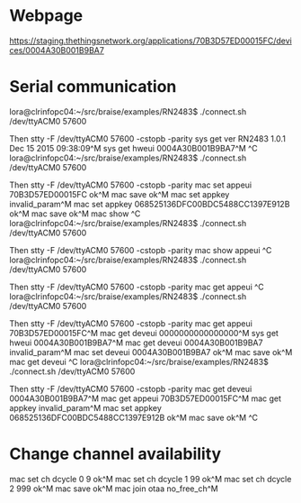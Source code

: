 # Webpage

https://staging.thethingsnetwork.org/applications/70B3D57ED00015FC/devices/0004A30B001B9BA7

# Serial communication

lora@clrinfopc04:~/src/braise/examples/RN2483$ ./connect.sh /dev/ttyACM0 57600

Then stty -F /dev/ttyACM0 57600 -cstopb -parity
sys get ver
RN2483 1.0.1 Dec 15 2015 09:38:09^M
sys get hweui
0004A30B001B9BA7^M
^C
lora@clrinfopc04:~/src/braise/examples/RN2483$ ./connect.sh /dev/ttyACM0 57600

Then stty -F /dev/ttyACM0 57600 -cstopb -parity
mac set appeui 70B3D57ED00015FC
ok^M
mac save
ok^M
mac set appkey
invalid_param^M
mac set appkey 068525136DFC00BDC5488CC1397E912B
ok^M
mac save
ok^M
mac show
^C
lora@clrinfopc04:~/src/braise/examples/RN2483$ ./connect.sh /dev/ttyACM0 57600

Then stty -F /dev/ttyACM0 57600 -cstopb -parity
mac show appeui
^C
lora@clrinfopc04:~/src/braise/examples/RN2483$ ./connect.sh /dev/ttyACM0 57600

Then stty -F /dev/ttyACM0 57600 -cstopb -parity
mac get appeui
^C
lora@clrinfopc04:~/src/braise/examples/RN2483$ ./connect.sh /dev/ttyACM0 57600

Then stty -F /dev/ttyACM0 57600 -cstopb -parity
mac get appeui
70B3D57ED00015FC^M
mac get deveui
0000000000000000^M
sys get hweui
0004A30B001B9BA7^M
mac get deveui 0004A30B001B9BA7
invalid_param^M
mac set deveui 0004A30B001B9BA7
ok^M
mac save
ok^M
mac get deveui
^C
lora@clrinfopc04:~/src/braise/examples/RN2483$ ./connect.sh /dev/ttyACM0 57600

Then stty -F /dev/ttyACM0 57600 -cstopb -parity
mac get deveui
0004A30B001B9BA7^M
mac get appeui
70B3D57ED00015FC^M
mac get appkey
invalid_param^M
mac set appkey 068525136DFC00BDC5488CC1397E912B
ok^M
mac save
ok^M
^C

# Change channel availability

mac set ch dcycle 0 9
ok^M
mac set ch dcycle 1 99
ok^M
mac set ch dcycle 2 999
ok^M
mac save
ok^M
mac join otaa
no_free_ch^M

